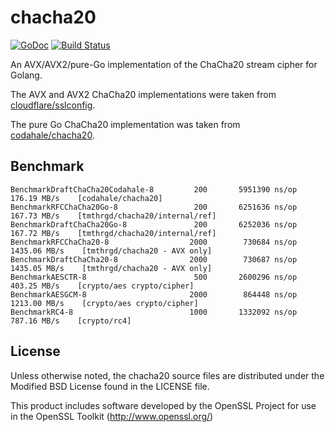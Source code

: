 # chacha20

[![GoDoc](https://godoc.org/github.com/tmthrgd/chacha20?status.svg)](https://godoc.org/github.com/tmthrgd/chacha20)
[![Build Status](https://travis-ci.org/tmthrgd/chacha20.svg?branch=master)](https://travis-ci.org/tmthrgd/chacha20)

An AVX/AVX2/pure-Go implementation of the ChaCha20 stream cipher for Golang.

The AVX and AVX2 ChaCha20 implementations were taken from
[cloudflare/sslconfig](https://github.com/cloudflare/sslconfig/blob/master/patches/openssl__chacha20_poly1305_draft_and_rfc_ossl102g.patch).

The pure Go ChaCha20 implementation was taken from [codahale/chacha20](https://github.com/codahale/chacha20).

## Benchmark

```
BenchmarkDraftChaCha20Codahale-8	     200	   5951390 ns/op	 176.19 MB/s	[codahale/chacha20]
BenchmarkRFCChaCha20Go-8        	     200	   6251636 ns/op	 167.73 MB/s	[tmthrgd/chacha20/internal/ref]
BenchmarkDraftChaCha20Go-8      	     200	   6252036 ns/op	 167.72 MB/s	[tmthrgd/chacha20/internal/ref]
BenchmarkRFCChaCha20-8          	    2000	    730684 ns/op	1435.06 MB/s	[tmthrgd/chacha20 - AVX only]
BenchmarkDraftChaCha20-8        	    2000	    730687 ns/op	1435.05 MB/s	[tmthrgd/chacha20 - AVX only]
BenchmarkAESCTR-8               	     500	   2600296 ns/op	 403.25 MB/s	[crypto/aes crypto/cipher]
BenchmarkAESGCM-8               	    2000	    864448 ns/op	1213.00 MB/s	[crypto/aes crypto/cipher]
BenchmarkRC4-8                  	    1000	   1332092 ns/op	 787.16 MB/s	[crypto/rc4]
```

## License

Unless otherwise noted, the chacha20 source files are distributed under the Modified BSD License found in the LICENSE file.

This product includes software developed by the OpenSSL Project for use in the OpenSSL Toolkit (http://www.openssl.org/)
